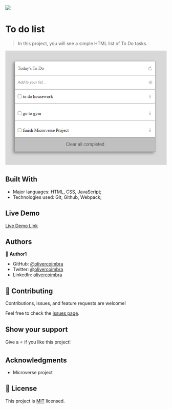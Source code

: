 ![](https://img.shields.io/badge/Microverse-blueviolet)

# To do list

> In this project, you will see a simple HTML list of To Do tasks.

![screenshot](./app_screenshot.png)



## Built With

- Major languages: HTML, CSS, JavaScript;
- Technologies used: Git, Github, Webpack;

## Live Demo

[Live Demo Link](https://oliverscz.github.io/ToDoL1st/dist/)


## Authors

👤 **Author1**

- GitHub: [@olivercoimbra](https://github.com/oliverSCZ)
- Twitter: [@olivercoimbra](https://twitter.com/olivercoimbra)
- LinkedIn: [olivercoimbra](https://linkedin.com/in/olivercoimbra)


## 🤝 Contributing

Contributions, issues, and feature requests are welcome!

Feel free to check the [issues page](../../issues/).

## Show your support

Give a ⭐️ if you like this project!

## Acknowledgments

- Microverse project

## 📝 License

This project is [MIT](./MIT.md) licensed.
